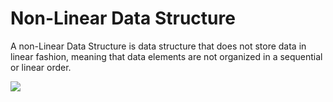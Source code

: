 # Non-Linear Data Structure
A non-Linear Data Structure is data structure that does not store data in linear fashion, meaning that data elements are not organized in a sequential or linear order.

<image widtth = "100px" src = "srcs\1.png"></image>